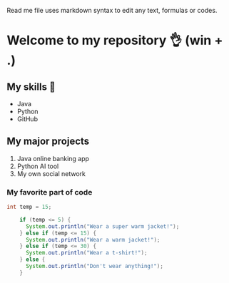 Read me file uses markdown syntax to edit any text, formulas or codes.

# Welcome to my repository 👌 (win + .)

## My skills 💪
- Java
- Python
- GitHub

## My major projects
1. Java online banking app
2. Python AI tool
3. My own social network

### My favorite part of code
```java
int temp = 15;

    if (temp <= 5) {
      System.out.println("Wear a super warm jacket!");
    } else if (temp <= 15) {
      System.out.println("Wear a warm jacket!");
    } else if (temp <= 30) {
      System.out.println("Wear a t-shirt!");
    } else {
      System.out.println("Don't wear anything!");
    }
```
